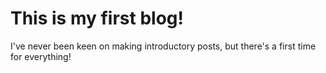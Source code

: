 # This is my first blog!

I've never been keen on making introductory posts, but there's a first time for everything!
